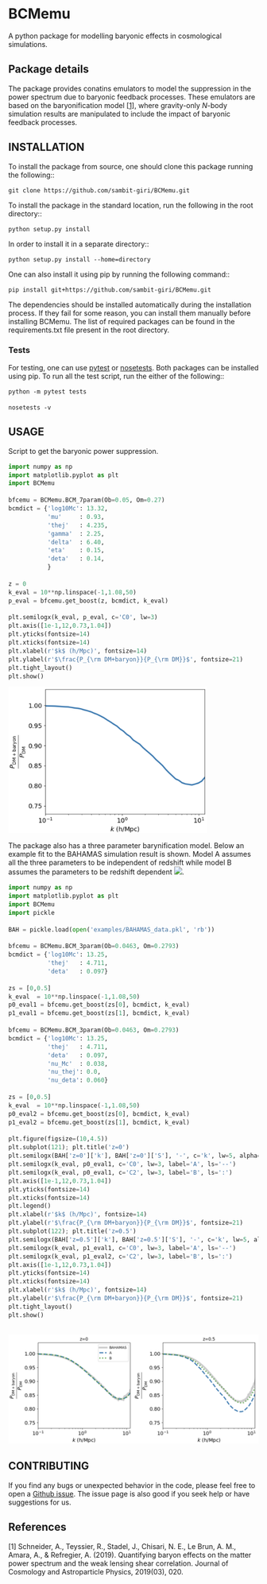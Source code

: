 # BCMemu

A python package for modelling baryonic effects in cosmological simulations.

## Package details

The package provides conatins emulators to model the suppression in the power spectrum due to baryonic feedback processes. These emulators are based on the baryonification model [[1]](#1), where gravity-only *N*-body simulation results are manipulated to include the impact of baryonic feedback processes. 

## INSTALLATION

To install the package from source, one should clone this package running the following::

    git clone https://github.com/sambit-giri/BCMemu.git

To install the package in the standard location, run the following in the root directory::

    python setup.py install

In order to install it in a separate directory::

    python setup.py install --home=directory

One can also install it using pip by running the following command::

    pip install git+https://github.com/sambit-giri/BCMemu.git

The dependencies should be installed automatically during the installation process. If they fail for some reason, you can install them manually before installing BCMemu. The list of required packages can be found in the requirements.txt file present in the root directory.

### Tests

For testing, one can use [pytest](https://docs.pytest.org/en/stable/) or [nosetests](https://nose.readthedocs.io/en/latest/). Both packages can be installed using pip. To run all the test script, run the either of the following::

    python -m pytest tests
    
	nosetests -v

## USAGE

Script to get the baryonic power suppression.

```python
import numpy as np 
import matplotlib.pyplot as plt
import BCMemu

bfcemu = BCMemu.BCM_7param(Ob=0.05, Om=0.27)
bcmdict = {'log10Mc': 13.32,
           'mu'     : 0.93,
           'thej'   : 4.235,  
           'gamma'  : 2.25,
           'delta'  : 6.40,
           'eta'    : 0.15,
           'deta'   : 0.14,
           }

z = 0
k_eval = 10**np.linspace(-1,1.08,50)
p_eval = bfcemu.get_boost(z, bcmdict, k_eval)

plt.semilogx(k_eval, p_eval, c='C0', lw=3)
plt.axis([1e-1,12,0.73,1.04])
plt.yticks(fontsize=14)
plt.xticks(fontsize=14)
plt.xlabel(r'$k$ (h/Mpc)', fontsize=14)
plt.ylabel(r'$\frac{P_{\rm DM+baryon}}{P_{\rm DM}}$', fontsize=21)
plt.tight_layout()
plt.show()

```

<img src="images/Sk_z0_7param.png" width="400">

The package also has a three parameter barynification model. Below an example fit to the BAHAMAS simulation result is shown. Model A assumes all the three parameters to be independent of redshift while model B assumes the parameters to be redshift dependent ![](https://latex.codecogs.com/png.latex?X(z)&space;=&space;X_0(1&plus;z)^\nu).

```python
import numpy as np 
import matplotlib.pyplot as plt
import BCMemu
import pickle

BAH = pickle.load(open('examples/BAHAMAS_data.pkl', 'rb'))

bfcemu = BCMemu.BCM_3param(Ob=0.0463, Om=0.2793)
bcmdict = {'log10Mc': 13.25, 
           'thej'   : 4.711,  
           'deta'   : 0.097}

zs = [0,0.5]
k_eval  = 10**np.linspace(-1,1.08,50)
p0_eval1 = bfcemu.get_boost(zs[0], bcmdict, k_eval)
p1_eval1 = bfcemu.get_boost(zs[1], bcmdict, k_eval)

bfcemu = BCMemu.BCM_3param(Ob=0.0463, Om=0.2793)
bcmdict = {'log10Mc': 13.25, 
           'thej'   : 4.711,  
           'deta'   : 0.097,
           'nu_Mc'  : 0.038,
           'nu_thej': 0.0,
           'nu_deta': 0.060}

zs = [0,0.5]
k_eval  = 10**np.linspace(-1,1.08,50)
p0_eval2 = bfcemu.get_boost(zs[0], bcmdict, k_eval)
p1_eval2 = bfcemu.get_boost(zs[1], bcmdict, k_eval)

plt.figure(figsize=(10,4.5))
plt.subplot(121); plt.title('z=0')
plt.semilogx(BAH['z=0']['k'], BAH['z=0']['S'], '-', c='k', lw=5, alpha=0.2, label='BAHAMAS')
plt.semilogx(k_eval, p0_eval1, c='C0', lw=3, label='A', ls='--')
plt.semilogx(k_eval, p0_eval1, c='C2', lw=3, label='B', ls=':')
plt.axis([1e-1,12,0.73,1.04])
plt.yticks(fontsize=14)
plt.xticks(fontsize=14)
plt.legend()
plt.xlabel(r'$k$ (h/Mpc)', fontsize=14)
plt.ylabel(r'$\frac{P_{\rm DM+baryon}}{P_{\rm DM}}$', fontsize=21)
plt.subplot(122); plt.title('z=0.5')
plt.semilogx(BAH['z=0.5']['k'], BAH['z=0.5']['S'], '-', c='k', lw=5, alpha=0.2, label='BAHAMAS')
plt.semilogx(k_eval, p1_eval1, c='C0', lw=3, label='A', ls='--')
plt.semilogx(k_eval, p1_eval2, c='C2', lw=3, label='B', ls=':')
plt.axis([1e-1,12,0.73,1.04])
plt.yticks(fontsize=14)
plt.xticks(fontsize=14)
plt.xlabel(r'$k$ (h/Mpc)', fontsize=14)
plt.ylabel(r'$\frac{P_{\rm DM+baryon}}{P_{\rm DM}}$', fontsize=21)
plt.tight_layout()
plt.show()



```

<img src="images/Sk_3param_multiz.png" width="800">


## CONTRIBUTING

If you find any bugs or unexpected behavior in the code, please feel free to open a [Github issue](https://github.com/sambit-giri/BCMemu/issues). The issue page is also good if you seek help or have suggestions for us. 

## References
<a id="1">[1]</a> 
Schneider, A., Teyssier, R., Stadel, J., Chisari, N. E., Le Brun, A. M., Amara, A., & Refregier, A. (2019). Quantifying baryon effects on the matter power spectrum and the weak lensing shear correlation. Journal of Cosmology and Astroparticle Physics, 2019(03), 020.

